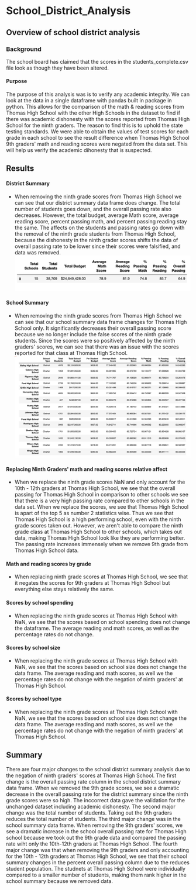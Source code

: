 # School_District_Analysis

## Overview of school district analysis
### Background
The school board has claimed that the scores in the students_complete.csv file look as though they have been altered. 
#### Purpose
The purpose of this analysis was is to verify any academic integrity. We can look at the data in a single dataframe with pandas built in package in python. This allows for the comparison of the math & reading scores from Thomas High School with the other High Schools in the dataset to find if there was academic dishonesty with the scores reported from Thomas High School for the ninth graders. The reason to find this is to uphold the state testing standards. 
We were able to obtain the values of test scores for each grade in each school to see the result difference when Thomas High School 9th graders' math and reading scores were negated from the data set. This will help us verify the academic dihonesty that is suspected.

## Results

#### District Summary 
  - When removing the ninth grade scores from Thomas High School we can see that our district summary data frame does change. The total number of students goes down, and the overall passing rate also decreases. However, the total budget, average Math score, average reading score, percent passing math, and percent passing reading stay the same. The affects on the students and passing rates go down with the removal of the ninth grade students from Thomas High School, because the dishonesty in the ninth grader scores shifts the data of overall passing rate to be lower since their scores were falsified, and data was removed. 
![district_summary](Resources/district_summary.png)

#### School Summary
  - When removing the ninth grade scores from Thomas High School we can see that our school summary data frame changes for Thomas High School only. It significantly decreases their overall passing score because we no longer include the false scores of the ninth grade students. Since the scores were so positively affected by the ninth graders' scores, we can see that there was an issue with the scores reported for that class at Thomas High School.
![school_summary](Resources/school_summary.png)
  
#### Replacing Ninth Graders' math and reading scores relative affect
  - When we replace the ninth grade scores NaN and only account for the 10th - 12th graders at Thomas High School, we see that the overall passing for Thomas High School in comparison to other schools we see that there is a very high passing rate compared to other schools in the data set. When we replace the scores, we see that Thomas High School is apart of the top 5 as number 2 statistics wise. Thus we see that Thomas High School is a high performing school, even with the ninth grade scores taken out. However, we aren't able to compare the ninth grade class at Thomas High School to other schools, which takes out data, making Thomas High School look like they are performing better. The passing rate increases immensely when we remove 9th grade from Thomas High School data. 

#### Math and reading scores by grade
  - When replacing ninth grade scores at Thomas High School, we see that it negates the scores for 9th graders at Thomas High School but everything else stays relatively the same. 
  
#### Scores by school spending
  - When replacing the ninth grade scores at Thomas High School with NaN, we see that the scores based on school spending does not change the dataframe. The average reading and math scores, as well as the percentage rates do not change. 
  
 #### Scores by school size
  - When replacing the ninth grade scores at Thomas High School with NaN, we see that the scores based on school size does not change the data frame. The average reading and math scores, as well we the percentage rates do not change with the negation of ninth graders' at Thomas High School.
  
 #### Scores by school type
  - When replacing the ninth grade scores at Thomas High School with NaN, we see that the scores based on school size does not change the data frame. The average reading and math scores, as well we the percentage rates do not change with the negation of ninth graders' at Thomas High School.
  
 ## Summary 
 There are four major changes to the school district summary analysis due to the negation of ninth graders' scores at Thomas High School. The first change is the overall passing rate column in the school district summary data frame. When we removed the 9th grade scores, we see a dramatic decrease in the overall passing rate for the district summary since the ninth grade scores were so high. The inccorrect data gave the validation for the unchanged dataset including academic dishonesty. The second major change was the total number of students. Taking out the 9th graders reduces the total number of students. The third major change was in the school summary data frame. When removing the 9th graders' scores, we see a dramatic increase in the school overall passing rate for Thomas High school because we took out the 9th grade data and compared the passing rate wiht only the 10th-12th graders at Thomas High School. The fourth major change was that when removing the 9th graders and only accounting for the 10th - 12th graders at Thomas High School, we see that their school summary changes in the percent overall passing column due to the reduces student population. The studnets at Thomas High School were individually compared to a smaller number of students, making them rank higher in the school summary because we removed data. 
 
 
